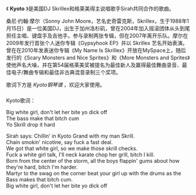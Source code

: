 

《 **Kyoto** 》是美国DJ Skrillex和格莱美得主说唱歌手Sirah共同合作的歌曲。

  

桑尼·约翰·摩尔（Sonny John
Moore，艺名史奇雷克斯，Skrillex，生于1988年1月15日）是一位美国DJ，出生于加州洛杉矶，曾在2004年加入摇滚团体从头到尾担任主唱、键盘手及吉他手。参与录制两张专辑，但在2007年离开乐队。摩尔在2009年发行首张个人迷你专辑《Gypsyhook
EP》并以 Skrillex 艺名开始表演。曾在在2010年发表迷你专辑《My Name Is
Skrillex》开放在MySpace上，随后发行的《Scary Monsters and Nice Sprites》和《More Monsters and
Sprites》使他声名大噪，并在第54届格莱美奖被提名为最佳新人及赢得最佳舞曲录音、最佳电子/舞曲专辑和最佳非古典混音录制三个奖项。

  

歌词下方是 _Kyoto钢琴谱_ ，欢迎大家使用。

###  
Kyoto歌词：

  
Big white girl, don't let her bite yo dick off  
The bass make that bitch cum  
Yo Skrill drop it hard  
  
Sirah says: Chillin' in Kyoto Grand with my man Skrill.  
Chain smokin' nicotine, say fuck a fast deal.  
We got that white girl, so we make those skrill checks.  
Fuck a white girl talk, I'll neck karate chop her grill, bitch I kill.  
Born from the center of the storm, all the boys flappin' gums about how  
they're hard, bitch I'm harder.  
Martyr to the swag on the corner beat your girl up with the drums as the  
Bass makes that bitch cum.  
Big white girl, don't let her bite yo dick off  
  

